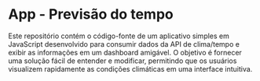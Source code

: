 # App - Previsão do tempo

Este repositório contém o código-fonte de um aplicativo simples em JavaScript desenvolvido para consumir dados da API de clima/tempo e exibir as informações em um dashboard amigável. O objetivo é fornecer uma solução fácil de entender e modificar, permitindo que os usuários visualizem rapidamente as condições climáticas em uma interface intuitiva.
